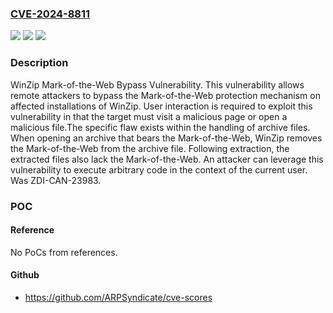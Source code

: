 ### [CVE-2024-8811](https://cve.mitre.org/cgi-bin/cvename.cgi?name=CVE-2024-8811)
![](https://img.shields.io/static/v1?label=Product&message=WinZip&color=blue)
![](https://img.shields.io/static/v1?label=Version&message=%3D%2028.0%20(15640)%2064-bit%20&color=brighgreen)
![](https://img.shields.io/static/v1?label=Vulnerability&message=CWE-693%3A%20Protection%20Mechanism%20Failure&color=brighgreen)

### Description

WinZip Mark-of-the-Web Bypass Vulnerability. This vulnerability allows remote attackers to bypass the Mark-of-the-Web protection mechanism on affected installations of WinZip. User interaction is required to exploit this vulnerability in that the target must visit a malicious page or open a malicious file.The specific flaw exists within the handling of archive files. When opening an archive that bears the Mark-of-the-Web, WinZip removes the Mark-of-the-Web from the archive file. Following extraction, the extracted files also lack the Mark-of-the-Web. An attacker can leverage this vulnerability to execute arbitrary code in the context of the current user. Was ZDI-CAN-23983.

### POC

#### Reference
No PoCs from references.

#### Github
- https://github.com/ARPSyndicate/cve-scores

